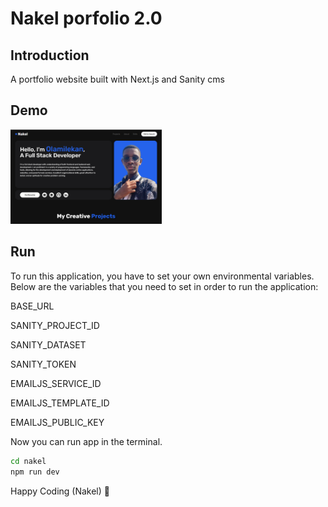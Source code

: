 # Nakel porfolio 2.0

## Introduction

A portfolio website built with Next.js and Sanity cms

## Demo
<img src="./public/mobile (4).png" style="width: 48%" />

## Run

To run this application, you have to set your own environmental variables. Below are the variables that you need to set in order to run the application:

BASE_URL

SANITY_PROJECT_ID

SANITY_DATASET

SANITY_TOKEN

EMAILJS_SERVICE_ID

EMAILJS_TEMPLATE_ID

EMAILJS_PUBLIC_KEY

Now you can run app in the terminal.

```bash
cd nakel
npm run dev
```

Happy Coding (Nakel) 🎉
